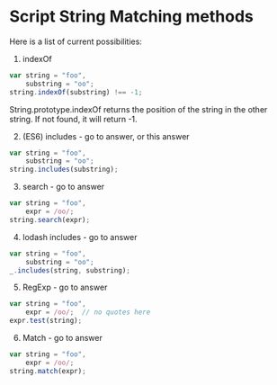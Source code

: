 # Script String Matching methods

Here is a list of current possibilities:

1. indexOf
```javascript
var string = "foo",
    substring = "oo";
string.indexOf(substring) !== -1;
```
String.prototype.indexOf returns the position of the string in the other string. If not found, it will return -1.

2. (ES6) includes - go to answer, or this answer
```javascript
var string = "foo",
    substring = "oo";
string.includes(substring);
```
3. search - go to answer
```javascript
var string = "foo",
    expr = /oo/;
string.search(expr);
```
4. lodash includes - go to answer
```javascript
var string = "foo",
    substring = "oo";
_.includes(string, substring);
```
5. RegExp - go to answer
```javascript
var string = "foo",
    expr = /oo/;  // no quotes here
expr.test(string);
```
6. Match - go to answer
```javascript
var string = "foo",
    expr = /oo/;
string.match(expr);
```